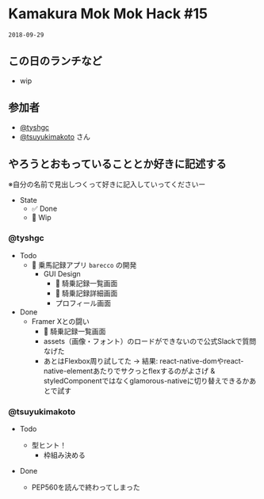 # Kamakura Mok Mok Hack #15

`2018-09-29`

## この日のランチなど
- wip

## 参加者

- [@tyshgc](http://twitter.com/tyshgc)
- [@tsuyukimakoto](https://twitter.com/everes) さん


## やろうとおもっていることとか好きに記述する
※自分の名前で見出しつくって好きに記入していってくださいー

- State
  - ✅ Done
  - 🚧 Wip

### @tyshgc

- Todo
  - 🚧 乗馬記録アプリ `barecco` の開発
    - GUI Design
      - 🚧 騎乗記録一覧画面
      - 🚧 騎乗記録詳細画面
      - プロフィール画面
- Done
  - Framer Xとの闘い
    - 🚧 騎乗記録一覧画面
    - assets（画像・フォント）のロードができないので公式Slackで質問なげた
    - あとはFlexbox周り試してた -> 結果: react-native-domやreact-native-elementあたりでサクっとflexするのがよさげ & styledComponentではなくglamorous-nativeに切り替えできるかあとで試す

### @tsuyukimakoto

- Todo
  - 型ヒント！
    - 枠組み決める

- Done
  - PEP560を読んで終わってしまった
